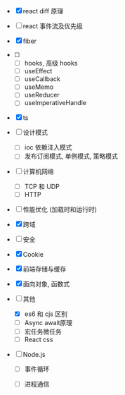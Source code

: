 
- [x] react diff 原理
- [ ] react 事件流及优先级
- [x] fiber
- [ ] - [ ] hooks, 高级 hooks
   - [ ] useEffect
   - [ ] useCallback
   - [ ] useMemo
   - [ ] useReducer
   - [ ] useImperativeHandle
- [x] ts
- [ ] 设计模式
   - [ ] ioc 依赖注入模式
   - [ ] 发布订阅模式, 单例模式, 策略模式
- [ ] 计算机网络
   - [ ] TCP 和 UDP
   - [ ] HTTP
- [ ] 性能优化 (加载时和运行时) 
- [x] 跨域
- [ ] 安全
- [x] Cookie
- [x] 前端存储与缓存
- [x] 面向对象, 函数式
- [ ] 其他
   - [x] es6 和 cjs 区别
   - [ ] Async await原理
   - [ ] 宏任务微任务
   - [ ] React css

- [ ] Node.js

  - [ ] 事件循环
  - [ ] 进程通信

